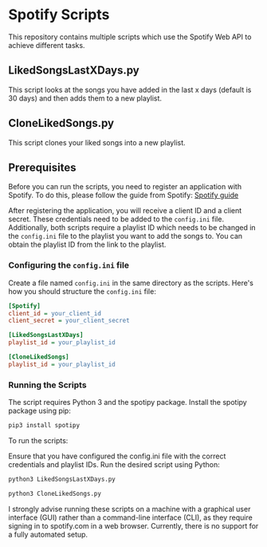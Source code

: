 # Spotify Scripts

This repository contains multiple scripts which use the Spotify Web API to achieve different tasks.

## LikedSongsLastXDays.py

This script looks at the songs you have added in the last x days (default is 30 days) and then adds them to a new playlist.

## CloneLikedSongs.py

This script clones your liked songs into a new playlist.

## Prerequisites

Before you can run the scripts, you need to register an application with Spotify. To do this, please follow the guide from Spotify: [Spotify guide](https://developer.spotify.com/documentation/web-api/tutorials/getting-started#create-an-app)

After registering the application, you will receive a client ID and a client secret. These credentials need to be added to the `config.ini` file. Additionally, both scripts require a playlist ID which needs to be changed in the `config.ini` file to the playlist you want to add the songs to. You can obtain the playlist ID from the link to the playlist.

### Configuring the `config.ini` file

Create a file named `config.ini` in the same directory as the scripts. Here's how you should structure the `config.ini` file:

```ini
[Spotify]
client_id = your_client_id
client_secret = your_client_secret

[LikedSongsLastXDays]
playlist_id = your_playlist_id

[CloneLikedSongs]
playlist_id = your_playlist_id
```

### Running the Scripts

The script requires Python 3 and the spotipy package. Install the spotipy package using pip:

```bash
pip3 install spotipy
```

To run the scripts:

Ensure that you have configured the config.ini file with the correct credentials and playlist IDs.
Run the desired script using Python:

```bash
python3 LikedSongsLastXDays.py
```
```bash
python3 CloneLikedSongs.py
```
I strongly advise running these scripts on a machine with a graphical user interface (GUI) rather than a command-line interface (CLI), as they require signing in to spotify.com in a web browser. Currently, there is no support for a fully automated setup.
